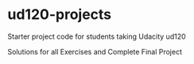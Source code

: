 ud120-projects
==============

Starter project code for students taking Udacity ud120

Solutions for all Exercises and Complete Final Project 
